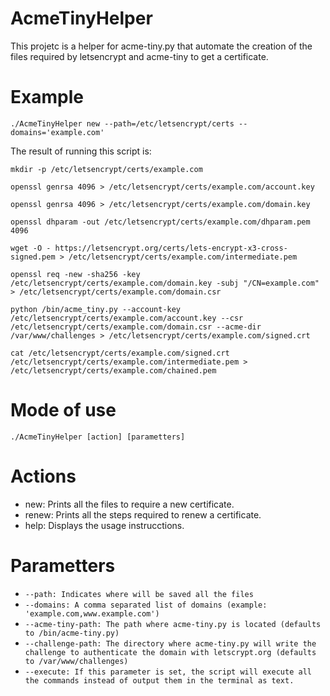 # AcmeTinyHelper

This projetc is a helper for acme-tiny.py that automate the creation of the
files required by letsencrypt and acme-tiny to get a certificate.

# Example

```./AcmeTinyHelper new --path=/etc/letsencrypt/certs --domains='example.com'```

The result of running this script is:

```
mkdir -p /etc/letsencrypt/certs/example.com

openssl genrsa 4096 > /etc/letsencrypt/certs/example.com/account.key

openssl genrsa 4096 > /etc/letsencrypt/certs/example.com/domain.key

openssl dhparam -out /etc/letsencrypt/certs/example.com/dhparam.pem 4096

wget -O - https://letsencrypt.org/certs/lets-encrypt-x3-cross-signed.pem > /etc/letsencrypt/certs/example.com/intermediate.pem

openssl req -new -sha256 -key /etc/letsencrypt/certs/example.com/domain.key -subj "/CN=example.com" > /etc/letsencrypt/certs/example.com/domain.csr

python /bin/acme_tiny.py --account-key /etc/letsencrypt/certs/example.com/account.key --csr /etc/letsencrypt/certs/example.com/domain.csr --acme-dir /var/www/challenges > /etc/letsencrypt/certs/example.com/signed.crt

cat /etc/letsencrypt/certs/example.com/signed.crt /etc/letsencrypt/certs/example.com/intermediate.pem > /etc/letsencrypt/certs/example.com/chained.pem
```

# Mode of use


```./AcmeTinyHelper [action] [parametters]```

# Actions

- new: Prints all the files to require a new certificate.
- renew: Prints all the steps required to renew a certificate.
- help: Displays the usage instrucctions.

# Parametters

- ```--path: Indicates where will be saved all the files```
- ```--domains: A comma separated list of domains (example: 'example.com,www.example.com')```
- ```--acme-tiny-path: The path where acme-tiny.py is located (defaults to /bin/acme-tiny.py)```
- ```--challenge-path: The directory where acme-tiny.py will write the challenge to authenticate the domain with letscrypt.org (defaults to /var/www/challenges)```
- ```--execute: If this parameter is set, the script will execute all the commands instead of output them in the terminal as text.```
